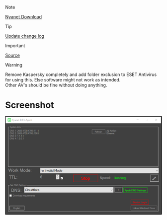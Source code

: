 
<!--# Nyanet
<br> Güncellendi / Updated! 5.12.2024-->
> [!NOTE]
<a href="https://github.com/ny4rlk0/Nyanet/releases/download/Release/Release.zip">Nyanet Download</a>


> [!TIP]
<a href="https://github.com/ny4rlk0/Nyanet/releases/tag/Release">Update change log</a>

> [!IMPORTANT]
<a href="https://github.com/ny4rlk0/NyanetSourceCode">Source</a>

> [!WARNING]
> Remove Kaspersky completely and add folder exclusion to ESET Antivirus for using this. Else software might not work as intended.
> <br>Other AV's should be fine without doing anything.

# Screenshot
![IMG](https://raw.githubusercontent.com/ny4rlk0/Nyanet/refs/heads/main/4.png)
<!--<p align="center">
    <img src="1.png">
    <img src="2.png">
    <img src="3.png"><br>
    set Use dns over https instead of system settings. in your web browser.
</p><!------>
<!--<br>
<br> Teşekkürler / Thankyou  ValdikSS, basil00
<br>
<br>
<br>
<br>
<br>
<br>
<br>
<br>
<br>
<br>
<br>
<br>
<br>
<br>
<br>
<br>
<br>
<br>
<br>
<br>
<br>
<br>
<br>
<br>
Eğer çalışmıyorsa: [Cloudflare W.A.R.P.](https://developers.cloudflare.com/cloudflare-one/connections/connect-devices/warp/download-warp/) derin paket inceleme yazılımını hız kesintisi ve limit olmadan başarılı bir şekilde atlatıyor. [En azından Türkiye için.] Bu program yerine alternatif olarak onu kullanabilirsiniz.😉✌️
<br>
<br>
Currently [Cloudflare W.A.R.P.](https://developers.cloudflare.com/cloudflare-one/connections/connect-devices/warp/download-warp/) bypasses Deep Packet Inspection entirely. [At the least for Turkey] So you can use that instead of this program.
<br><br>
[⏬İndir Download Cloudflare W.A.R.P. Windows 🪟](https://developers.cloudflare.com/cloudflare-one/connections/connect-devices/warp/download-warp/)
<br>
[⏬İndir Download Cloudflare W.A.R.P. Android 🤖](https://play.google.com/store/apps/details?id=com.cloudflare.onedotonedotonedotone&hl=en_US&pli=1)
<br>
[⏬İndir Download Cloudflare W.A.R.P. IOS 🍎](https://apps.apple.com/us/app/1-1-1-1-faster-internet/id1423538627)
<br>
DPI Unblocker Tool / DNS Poisoning Fix. Unblock any website!
-->
